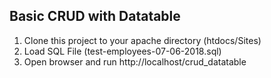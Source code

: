 ## Basic CRUD with Datatable

1. Clone this project to your apache directory (htdocs/Sites)
2. Load SQL File (test-employees-07-06-2018.sql)
3. Open browser and run http://localhost/crud_datatable